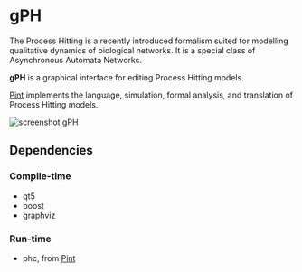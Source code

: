 # gPH
The Process Hitting is a recently introduced formalism suited for modelling qualitative dynamics of biological networks. It is a special class of Asynchronous Automata Networks.

**gPH** is a graphical interface for editing Process Hitting models.

[Pint](https://github.com/pauleve/pint/) implements the language, simulation, formal analysis, and translation of Process Hitting models.

![screenshot gPH](http://loicpauleve.name/pint/images/gPH.png)

## Dependencies
### Compile-time
 * qt5
 * boost
 * graphviz

### Run-time
 * phc, from [Pint](https://github.com/pauleve/pint/)
